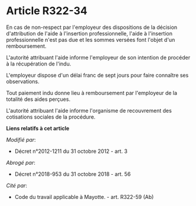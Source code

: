 # Article R322-34

En cas de non-respect par l'employeur des dispositions de la décision d'attribution de l'aide à l'insertion professionnelle,
l'aide à l'insertion professionnelle n'est pas due et les sommes versées font l'objet d'un remboursement. 

L'autorité attribuant l'aide informe l'employeur de son intention de procéder à la récupération de l'indu. 

L'employeur dispose d'un délai franc de sept jours pour faire connaître ses observations. 

Tout paiement indu donne lieu à remboursement par l'employeur de la totalité des aides perçues. 

L'autorité attribuant l'aide informe l'organisme de recouvrement des cotisations sociales de la procédure.

**Liens relatifs à cet article**

_Modifié par_:

  - Décret n°2012-1211 du 31 octobre 2012 - art. 3

_Abrogé par_:

  - Décret n°2018-953 du 31 octobre 2018 - art. 56

_Cité par_:

  - Code du travail applicable à Mayotte. - art. R322-59 (Ab)
